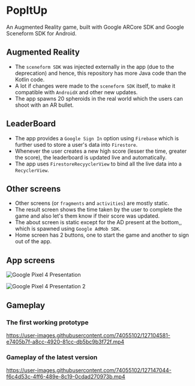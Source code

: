 # PopItUp

An Augmented Reality game, built with Google ARCore SDK and Google Sceneform SDK for Android.

## Augmented Reality
 - The `sceneform SDK` was injected externally in the app (due to the deprecation) and hence, this repository has more Java code than the Kotlin code.
 - A lot if changes were made to the `sceneform SDK` itself, to make it compatible with `AndroidX` and other new updates.
 - The app spawns 20 spheroids in the real world which the users can shoot with an AR bullet.

## LeaderBoard
 - The app provides a `Google Sign In` option using `Firebase` which is further used to store a user's data into `Firestore`.
 - Whenever the user creates a new high score (lesser the time, greater the score), the leaderboard is updated live and automatically.
 - The app uses `FirestoreRecyyclerView` to bind all the live data into a `RecyclerView`.

## Other screens
 - Other screens (or `fragments` and `activities`) are mostly static.
 - The result screen shows the time taken by the user to complete the game and also let's them know if their score was updated.
 - The about screen is static except for the AD present at the bottom,, which is spawned using `Google AdMob SDK`.
 - Home screen has 2 buttons, one to start the game and another to sign out of the app.

## App screens

![Google Pixel 4 Presentation](https://user-images.githubusercontent.com/74055102/127057273-f463bc09-7fad-4757-bacc-25c1b6876d2e.png)

![Google Pixel 4 Presentation 2](https://user-images.githubusercontent.com/74055102/127155359-8f1e1b55-34a7-4a95-9253-27de32db7f64.png)

## Gameplay

### The first working prototype


https://user-images.githubusercontent.com/74055102/127104581-e7405b7f-a8cc-4920-81cc-db5bc9b3f72f.mp4


### Gameplay of the latest version


https://user-images.githubusercontent.com/74055102/127147044-f6c4d53c-4ff6-489e-8c19-0cdad270973b.mp4




